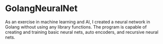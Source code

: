 # GolangNeuralNet

As an exercise in machine learning and AI, I created a neural network in Golang without using any library functions. The program is capable of creating and training basic neural nets, auto encoders, and recursive neural nets.
